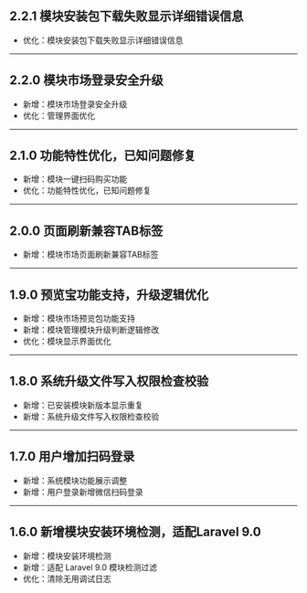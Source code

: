 ## 2.2.1 模块安装包下载失败显示详细错误信息

- 优化：模块安装包下载失败显示详细错误信息

---

## 2.2.0 模块市场登录安全升级

- 新增：模块市场登录安全升级
- 优化：管理界面优化

---

## 2.1.0 功能特性优化，已知问题修复

- 新增：模块一键扫码购买功能
- 优化：功能特性优化，已知问题修复

---

## 2.0.0 页面刷新兼容TAB标签

- 新增：模块市场页面刷新兼容TAB标签

---

## 1.9.0 预览宝功能支持，升级逻辑优化

- 新增：模块市场预览包功能支持
- 新增：模块管理模块升级判断逻辑修改
- 优化：模块显示界面优化

---

## 1.8.0 系统升级文件写入权限检查校验

- 新增：已安装模块新版本显示重复
- 新增：系统升级文件写入权限检查校验

---

## 1.7.0 用户增加扫码登录

- 新增：系统模块功能展示调整
- 新增：用户登录新增微信扫码登录

---

## 1.6.0 新增模块安装环境检测，适配Laravel 9.0

- 新增：模块安装环境检测
- 新增：适配 Laravel 9.0 模块检测过滤
- 优化：清除无用调试日志
